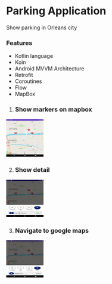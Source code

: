 # Parking Application
Show parking in Orleans city

### Features
- Kotlin language
- Koin
- Android MVVM Architecture
- Retrofit
- Coroutines
- Flow
- MapBox

1. ### Show markers on mapbox <br/>
<img src="https://github.com/majdirabeh/Parking/blob/master/Screenshots/001.png" style=" width:100px ; height:100px " />

2. ### Show detail <br/>
<img src="https://github.com/majdirabeh/Parking/blob/master/Screenshots/002.png" style=" width:100px ; height:100px " />

3. ### Navigate to google maps <br/>
<img src="https://github.com/majdirabeh/Parking/blob/master/Screenshots/003.png" style=" width:100px ; height:100px " />